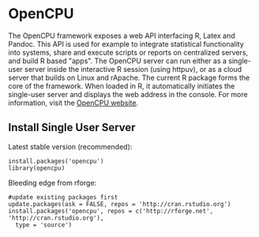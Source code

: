 OpenCPU
=======

The OpenCPU framework exposes a web API interfacing R, Latex and Pandoc. This API is used for example to integrate statistical functionality into systems, share and execute scripts or reports on centralized servers, and build R based "apps". The OpenCPU server can run either as a single-user server inside the interactive R session (using httpuv), or as a cloud server that builds on Linux and rApache. The current R package forms the core of the framework. When loaded in R, it automatically initiates the single-user server and displays the web address in the console. For more information, visit the [OpenCPU website](http://www.opencpu.org).

Install Single User Server
--------------------------

Latest stable version (recommended):

    install.packages('opencpu')
    library(opencpu)

Bleeding edge from rforge:
  
    #update existing packages first
    update.packages(ask = FALSE, repos = 'http://cran.rstudio.org')
    install.packages('opencpu', repos = c('http://rforge.net', 'http://cran.rstudio.org'),
      type = 'source')
      

